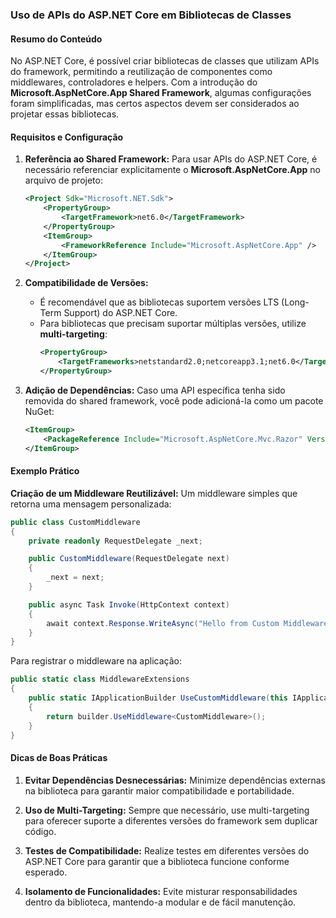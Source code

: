 ### Uso de APIs do ASP.NET Core em Bibliotecas de Classes

#### Resumo do Conteúdo

No ASP.NET Core, é possível criar bibliotecas de classes que utilizam APIs do framework, permitindo a reutilização de componentes como middlewares, controladores e helpers. Com a introdução do **Microsoft.AspNetCore.App Shared Framework**, algumas configurações foram simplificadas, mas certos aspectos devem ser considerados ao projetar essas bibliotecas.

#### Requisitos e Configuração

1. **Referência ao Shared Framework:**
   Para usar APIs do ASP.NET Core, é necessário referenciar explicitamente o **Microsoft.AspNetCore.App** no arquivo de projeto:
   ```xml
   <Project Sdk="Microsoft.NET.Sdk">
       <PropertyGroup>
           <TargetFramework>net6.0</TargetFramework>
       </PropertyGroup>
       <ItemGroup>
           <FrameworkReference Include="Microsoft.AspNetCore.App" />
       </ItemGroup>
   </Project>
   ```

2. **Compatibilidade de Versões:**
   - É recomendável que as bibliotecas suportem versões LTS (Long-Term Support) do ASP.NET Core.
   - Para bibliotecas que precisam suportar múltiplas versões, utilize **multi-targeting**:
     ```xml
     <PropertyGroup>
         <TargetFrameworks>netstandard2.0;netcoreapp3.1;net6.0</TargetFrameworks>
     </PropertyGroup>
     ```

3. **Adição de Dependências:**
   Caso uma API específica tenha sido removida do shared framework, você pode adicioná-la como um pacote NuGet:
   ```xml
   <ItemGroup>
       <PackageReference Include="Microsoft.AspNetCore.Mvc.Razor" Version="2.1.0" />
   </ItemGroup>
   ```

#### Exemplo Prático

**Criação de um Middleware Reutilizável:**
Um middleware simples que retorna uma mensagem personalizada:
```csharp
public class CustomMiddleware
{
    private readonly RequestDelegate _next;

    public CustomMiddleware(RequestDelegate next)
    {
        _next = next;
    }

    public async Task Invoke(HttpContext context)
    {
        await context.Response.WriteAsync("Hello from Custom Middleware!");
    }
}
```

Para registrar o middleware na aplicação:
```csharp
public static class MiddlewareExtensions
{
    public static IApplicationBuilder UseCustomMiddleware(this IApplicationBuilder builder)
    {
        return builder.UseMiddleware<CustomMiddleware>();
    }
}
```

#### Dicas de Boas Práticas

1. **Evitar Dependências Desnecessárias:**
   Minimize dependências externas na biblioteca para garantir maior compatibilidade e portabilidade.

2. **Uso de Multi-Targeting:**
   Sempre que necessário, use multi-targeting para oferecer suporte a diferentes versões do framework sem duplicar código.

3. **Testes de Compatibilidade:**
   Realize testes em diferentes versões do ASP.NET Core para garantir que a biblioteca funcione conforme esperado.

4. **Isolamento de Funcionalidades:**
   Evite misturar responsabilidades dentro da biblioteca, mantendo-a modular e de fácil manutenção.